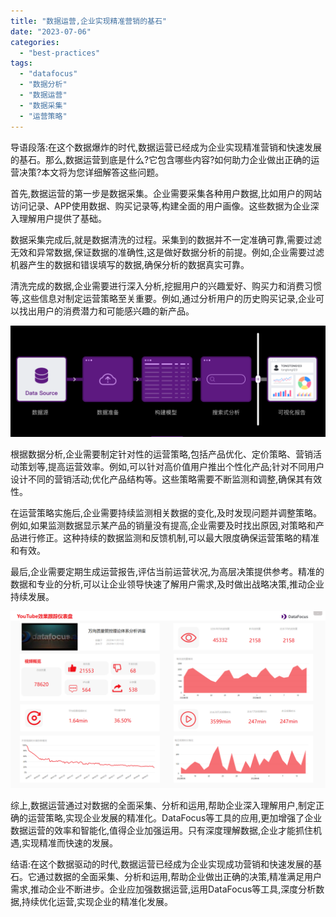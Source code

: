 ```yaml
---
title: "数据运营,企业实现精准营销的基石"
date: "2023-07-06"
categories: 
  - "best-practices"
tags: 
  - "datafocus"
  - "数据分析"
  - "数据运营"
  - "数据采集"
  - "运营策略"
---
```


导语段落:在这个数据爆炸的时代,数据运营已经成为企业实现精准营销和快速发展的基石。那么,数据运营到底是什么?它包含哪些内容?如何助力企业做出正确的运营决策?本文将为您详细解答这些问题。

首先,数据运营的第一步是数据采集。企业需要采集各种用户数据,比如用户的网站访问记录、APP使用数据、购买记录等,构建全面的用户画像。这些数据为企业深入理解用户提供了基础。

数据采集完成后,就是数据清洗的过程。采集到的数据并不一定准确可靠,需要过滤无效和异常数据,保证数据的准确性,这是做好数据分析的前提。例如,企业需要过滤机器产生的数据和错误填写的数据,确保分析的数据真实可靠。

清洗完成的数据,企业需要进行深入分析,挖掘用户的兴趣爱好、购买力和消费习惯等,这些信息对制定运营策略至关重要。例如,通过分析用户的历史购买记录,企业可以找出用户的消费潜力和可能感兴趣的新产品。

![](images/1687335078-%E5%BE%AE%E4%BF%A1%E6%88%AA%E5%9B%BE_20230621161052.png)

根据数据分析,企业需要制定针对性的运营策略,包括产品优化、定价策略、营销活动策划等,提高运营效率。例如,可以针对高价值用户推出个性化产品;针对不同用户设计不同的营销活动;优化产品结构等。这些策略需要不断监测和调整,确保其有效性。

在运营策略实施后,企业需要持续监测相关数据的变化,及时发现问题并调整策略。例如,如果监测数据显示某产品的销量没有提高,企业需要及时找出原因,对策略和产品进行修正。这种持续的数据监测和反馈机制,可以最大限度确保运营策略的精准和有效。

最后,企业需要定期生成运营报告,评估当前运营状况,为高层决策提供参考。精准的数据和专业的分析,可以让企业领导快速了解用户需求,及时做出战略决策,推动企业持续发展。

![](images/1688517895-YouTube%E6%95%88%E6%9E%9C%E8%B7%9F%E8%B8%AA%E4%BB%AA%E8%A1%A8%E7%9B%98.png)

综上,数据运营通过对数据的全面采集、分析和运用,帮助企业深入理解用户,制定正确的运营策略,实现企业发展的精准化。DataFocus等工具的应用,更加增强了企业数据运营的效率和智能化,值得企业加强运用。只有深度理解数据,企业才能抓住机遇,实现精准而快速的发展。

结语:在这个数据驱动的时代,数据运营已经成为企业实现成功营销和快速发展的基石。它通过数据的全面采集、分析和运用,帮助企业做出正确的决策,精准满足用户需求,推动企业不断进步。企业应加强数据运营,运用DataFocus等工具,深度分析数据,持续优化运营,实现企业的精准化发展。
